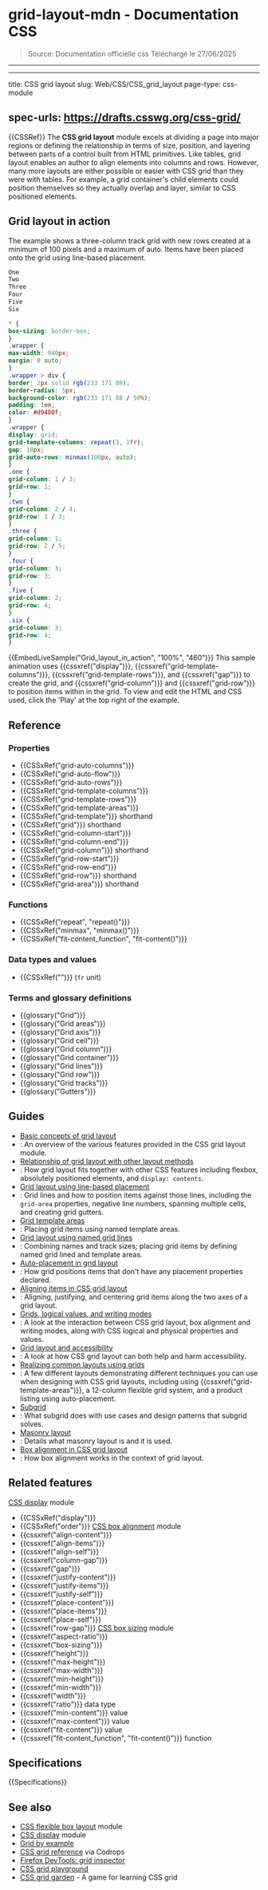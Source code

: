 # grid-layout-mdn - Documentation CSS

> Source: Documentation officielle css
> Téléchargé le 27/06/2025

---

---
title: CSS grid layout
slug: Web/CSS/CSS_grid_layout
page-type: css-module
## spec-urls: https://drafts.csswg.org/css-grid/
{{CSSRef}}
The **CSS grid layout** module excels at dividing a page into major regions or defining the relationship in terms of size, position, and layering between parts of a control built from HTML primitives.
Like tables, grid layout enables an author to align elements into columns and rows. However, many more layouts are either possible or easier with CSS grid than they were with tables. For example, a grid container's child elements could position themselves so they actually overlap and layer, similar to CSS positioned elements.
## Grid layout in action
The example shows a three-column track grid with new rows created at a minimum of 100 pixels and a maximum of auto. Items have been placed onto the grid using line-based placement.
```html hidden
One
Two
Three
Four
Five
Six
```
```css hidden
* {
box-sizing: border-box;
}
.wrapper {
max-width: 940px;
margin: 0 auto;
}
.wrapper > div {
border: 2px solid rgb(233 171 88);
border-radius: 5px;
background-color: rgb(233 171 88 / 50%);
padding: 1em;
color: #d9480f;
}
.wrapper {
display: grid;
grid-template-columns: repeat(3, 1fr);
gap: 10px;
grid-auto-rows: minmax(100px, auto);
}
.one {
grid-column: 1 / 3;
grid-row: 1;
}
.two {
grid-column: 2 / 4;
grid-row: 1 / 3;
}
.three {
grid-column: 1;
grid-row: 2 / 5;
}
.four {
grid-column: 3;
grid-row: 3;
}
.five {
grid-column: 2;
grid-row: 4;
}
.six {
grid-column: 3;
grid-row: 4;
}
```
{{EmbedLiveSample("Grid_layout_in_action", "100%", "460")}}
This sample animation uses {{cssxref("display")}}, {{cssxref("grid-template-columns")}}, {{cssxref("grid-template-rows")}}, and {{cssxref("gap")}} to create the grid, and {{cssxref("grid-column")}} and {{cssxref("grid-row")}} to position items within in the grid. To view and edit the HTML and CSS used, click the 'Play' at the top right of the example.
## Reference
### Properties
- {{CSSxRef("grid-auto-columns")}}
- {{CSSxRef("grid-auto-flow")}}
- {{CSSxRef("grid-auto-rows")}}
- {{CSSxRef("grid-template-columns")}}
- {{CSSxRef("grid-template-rows")}}
- {{CSSxRef("grid-template-areas")}}
- {{CSSxRef("grid-template")}} shorthand
- {{CSSxRef("grid")}} shorthand
- {{CSSxRef("grid-column-start")}}
- {{CSSxRef("grid-column-end")}}
- {{CSSxRef("grid-column")}} shorthand
- {{CSSxRef("grid-row-start")}}
- {{CSSxRef("grid-row-end")}}
- {{CSSxRef("grid-row")}} shorthand
- {{CSSxRef("grid-area")}} shorthand
### Functions
- {{CSSxRef("repeat", "repeat()")}}
- {{CSSxRef("minmax", "minmax()")}}
- {{CSSxRef("fit-content_function", "fit-content()")}}
### Data types and values
- {{CSSxRef("<flex>")}} (`fr` unit)
### Terms and glossary definitions
- {{glossary("Grid")}}
- {{glossary("Grid areas")}}
- {{glossary("Grid axis")}}
- {{glossary("Grid cell")}}
- {{glossary("Grid column")}}
- {{glossary("Grid container")}}
- {{glossary("Grid lines")}}
- {{glossary("Grid row")}}
- {{glossary("Grid tracks")}}
- {{glossary("Gutters")}}
## Guides
- [Basic concepts of grid layout](/en-US/docs/Web/CSS/CSS_grid_layout/Basic_concepts_of_grid_layout)
- : An overview of the various features provided in the CSS grid layout module.
- [Relationship of grid layout with other layout methods](/en-US/docs/Web/CSS/CSS_grid_layout/Relationship_of_grid_layout_with_other_layout_methods)
- : How grid layout fits together with other CSS features including flexbox, absolutely positioned elements, and `display: contents`.
- [Grid layout using line-based placement](/en-US/docs/Web/CSS/CSS_grid_layout/Grid_layout_using_line-based_placement)
- : Grid lines and how to position items against those lines, including the `grid-area` properties, negative line numbers, spanning multiple cells, and creating grid gutters.
- [Grid template areas](/en-US/docs/Web/CSS/CSS_grid_layout/Grid_template_areas)
- : Placing grid items using named template areas.
- [Grid layout using named grid lines](/en-US/docs/Web/CSS/CSS_grid_layout/Grid_layout_using_named_grid_lines)
- : Combining names and track sizes; placing grid items by defining named grid lined and template areas.
- [Auto-placement in grid layout](/en-US/docs/Web/CSS/CSS_grid_layout/Auto-placement_in_grid_layout)
- : How grid positions items that don't have any placement properties declared.
- [Aligning items in CSS grid layout](/en-US/docs/Web/CSS/CSS_grid_layout/Box_alignment_in_grid_layout)
- : Aligning, justifying, and centering grid items along the two axes of a grid layout.
- [Grids, logical values, and writing modes](/en-US/docs/Web/CSS/CSS_grid_layout/Grids_logical_values_and_writing_modes)
- : A look at the interaction between CSS grid layout, box alignment and writing modes, along with CSS logical and physical properties and values.
- [Grid layout and accessibility](/en-US/docs/Web/CSS/CSS_grid_layout/Grid_layout_and_accessibility)
- : A look at how CSS grid layout can both help and harm accessibility.
- [Realizing common layouts using grids](/en-US/docs/Web/CSS/CSS_grid_layout/Realizing_common_layouts_using_grids)
- : A few different layouts demonstrating different techniques you can use when designing with CSS grid layouts, including using {{cssxref("grid-template-areas")}}, a 12-column flexible grid system, and a product listing using auto-placement.
- [Subgrid](/en-US/docs/Web/CSS/CSS_grid_layout/Subgrid)
- : What subgrid does with use cases and design patterns that subgrid solves.
- [Masonry layout](/en-US/docs/Web/CSS/CSS_grid_layout/Masonry_layout)
- : Details what masonry layout is and it is used.
- [Box alignment in CSS grid layout](/en-US/docs/Web/CSS/CSS_box_alignment/Box_alignment_in_grid_layout)
- : How box alignment works in the context of grid layout.
## Related features
[CSS display](/en-US/docs/Web/CSS/CSS_display) module
- {{CSSxRef("display")}}
- {{CSSxRef("order")}}
[CSS box alignment](/en-US/docs/Web/CSS/CSS_box_alignment) module
- {{cssxref("align-content")}}
- {{cssxref("align-items")}}
- {{cssxref("align-self")}}
- {{cssxref("column-gap")}}
- {{cssxref("gap")}}
- {{cssxref("justify-content")}}
- {{cssxref("justify-items")}}
- {{cssxref("justify-self")}}
- {{cssxref("place-content")}}
- {{cssxref("place-items")}}
- {{cssxref("place-self")}}
- {{cssxref("row-gap")}}
[CSS box sizing](/en-US/docs/Web/CSS/CSS_box_sizing) module
- {{cssxref("aspect-ratio")}}
- {{cssxref("box-sizing")}}
- {{cssxref("height")}}
- {{cssxref("max-height")}}
- {{cssxref("max-width")}}
- {{cssxref("min-height")}}
- {{cssxref("min-width")}}
- {{cssxref("width")}}
- {{cssxref("ratio")}} data type
- {{cssxref("min-content")}} value
- {{cssxref("max-content")}} value
- {{cssxref("fit-content")}} value
- {{cssxref("fit-content_function", "fit-content()")}} function
## Specifications
{{Specifications}}
## See also
- [CSS flexible box layout](/en-US/docs/Web/CSS/CSS_flexible_box_layout) module
- [CSS display](/en-US/docs/Web/CSS/CSS_display) module
- [Grid by example](https://gridbyexample.com/)
- [CSS grid reference](https://tympanus.net/codrops/css_reference/grid/) via Codrops
- [Firefox DevTools: grid inspector](https://firefox-source-docs.mozilla.org/devtools-user/page_inspector/how_to/examine_grid_layouts/index.html)
- [CSS grid playground](https://mozilladevelopers.github.io/playground/css-grid/)
- [CSS grid garden](https://cssgridgarden.com/) - A game for learning CSS grid